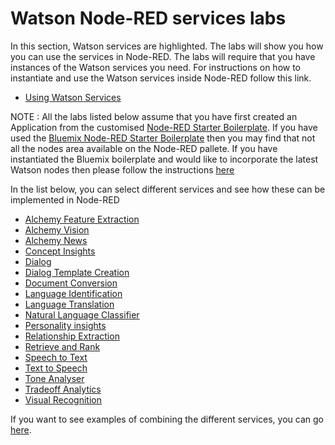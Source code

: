 # Watson Node-RED services labs

In this section, Watson services are highlighted. The labs will show you how you can use the services in Node-RED.
The labs will require that you have instances of the Watson services you need. For instructions on how to instantiate
and use the Watson services inside Node-RED follow this link.

- [Using Watson Services](../using_watson_services/README.md)

NOTE : All the labs listed below assume that you have first created an Application from the customised [Node-RED Starter Boilerplate](http://github.com/watson-developer-cloud/node-red-bluemix-starter). If you have used the [Bluemix Node-RED Starter Boilerplate](../introduction_to_node_red/README.md) then you may find that not all the nodes area available on the Node-RED pallete. If you have instantiated the Bluemix boilerplate and would like to incorporate the latest Watson nodes then please follow the instructions [here](watson_contribution_nodes/README.md)

In the list below, you can select different services and see how these can be implemented in Node-RED

- [Alchemy Feature Extraction](alchemy_api_feature_extraction/README.md)
- [Alchemy Vision](alchemy_api_image_analysis/README.md)
- [Alchemy News](alchemy_data_news/README.md)
- [Concept Insights](concept_insights/README.md)
- [Dialog](dialog/README.md)
- [Dialog Template Creation](dialog_template_creation/README.md)
- [Document Conversion](document_conversion/README.md)
- [Language Identification](language_identification/README.md)
- [Language Translation](language_translation/README.md)
- [Natural Language Classifier](natural_language_classifier/README.md) 
- [Personality insights](personality_insights/README.md)
- [Relationship Extraction](relationship_extraction/README.md)
- [Retrieve and Rank](retrieve_and_rank/README.md)
- [Speech to Text](speech_to_text/README.md)
- [Text to Speech](text_to_speech/README.md)
- [Tone Analyser](tone_analyser/README.md)
- [Tradeoff Analytics](tradeoff_analytics/README.md)
- [Visual Recognition](visual_recognition/README.md)


If you want to see examples of combining the different services, you can go [here](../advanced_examples/README.md).




